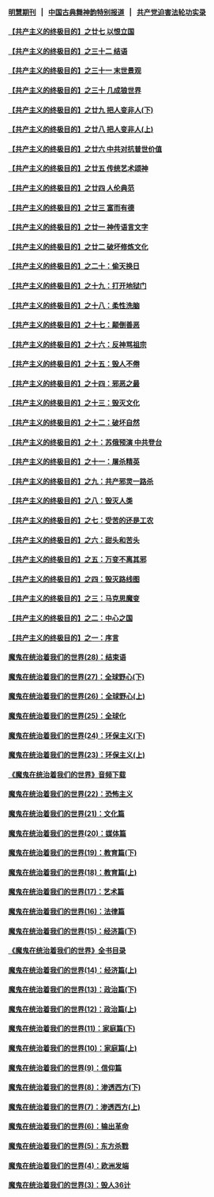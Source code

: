 #### [明慧期刊](https://github.com/gfw-breaker/mh-qikan) &nbsp;&nbsp;|&nbsp;&nbsp; [中国古典舞神韵特别报道](https://github.com/gfw-breaker/mh-news/blob/master/shenyun.md?t=07090636) &nbsp;&nbsp;|&nbsp;&nbsp; [共产党迫害法轮功实录](https://github.com/gfw-breaker/mh-news/blob/master/README.md?t=07090636)  

#### [【共产主义的终极目的】之廿七 以恨立国](../pages/nsc422/n11336944.md?t=07090636) 

#### [【共产主义的终极目的】之三十二 结语](../pages/nsc422/n11360535.md?t=07090636) 

#### [【共产主义的终极目的】之三十一 末世景观](../pages/nsc422/n11351129.md?t=07090636) 

#### [【共产主义的终极目的】之三十 几成狼世界](../pages/nsc422/n11348280.md?t=07090636) 

#### [【共产主义的终极目的】之廿九 把人变非人(下)](../pages/nsc422/n11344140.md?t=07090636) 

#### [【共产主义的终极目的】之廿八 把人变非人(上)](../pages/nsc422/n11340492.md?t=07090636) 

#### [【共产主义的终极目的】之廿六 中共对抗普世价值](../pages/nsc422/n11324785.md?t=07090636) 

#### [【共产主义的终极目的】之廿五 传统艺术颂神](../pages/nsc422/n11296396.md?t=07090636) 

#### [【共产主义的终极目的】之廿四 人伦典范](../pages/nsc422/n11296397.md?t=07090636) 

#### [【共产主义的终极目的】之廿三 富而有德](../pages/nsc422/n11283598.md?t=07090636) 

#### [【共产主义的终极目的】之廿一 神传语言文字](../pages/nsc422/n11263265.md?t=07090636) 

#### [【共产主义的终极目的】之廿二 破坏修炼文化](../pages/nsc422/n11245728.md?t=07090636) 

#### [【共产主义的终极目的】之二十：偷天换日](../pages/nsc422/n11238846.md?t=07090636) 

#### [【共产主义的终极目的】之十九：打开地狱门](../pages/nsc422/n11206376.md?t=07090636) 

#### [【共产主义的终极目的】之十八：柔性洗脑](../pages/nsc422/n11199994.md?t=07090636) 

#### [【共产主义的终极目的】之十七：颠倒善恶](../pages/nsc422/n11179782.md?t=07090636) 

#### [【共产主义的终极目的】之十六：反神骂祖宗](../pages/nsc422/n11166798.md?t=07090636) 

#### [【共产主义的终极目的】之十五：毁人不倦](../pages/nsc422/n11166792.md?t=07090636) 

#### [【共产主义的终极目的】之十四：邪恶之最](../pages/nsc422/n11150249.md?t=07090636) 

#### [【共产主义的终极目的】之十三：毁灭文化](../pages/nsc422/n11135227.md?t=07090636) 

#### [【共产主义的终极目的】之十二：破坏自然](../pages/nsc422/n11135214.md?t=07090636) 

#### [【共产主义的终极目的】之十：苏俄预演 中共登台](../pages/nsc422/n11118424.md?t=07090636) 

#### [【共产主义的终极目的】之十一：屠杀精英](../pages/nsc422/n11118442.md?t=07090636) 

#### [【共产主义的终极目的】之九：共产邪灵一路杀](../pages/nsc422/n11114139.md?t=07090636) 

#### [【共产主义的终极目的】之八：毁灭人类](../pages/nsc422/n11108503.md?t=07090636) 

#### [【共产主义的终极目的】之七：受苦的还是工农](../pages/nsc422/n11101809.md?t=07090636) 

#### [【共产主义的终极目的】之六：甜头和苦头](../pages/nsc422/n11096971.md?t=07090636) 

#### [【共产主义的终极目的】之五：万变不离其邪](../pages/nsc422/n11091285.md?t=07090636) 

#### [【共产主义的终极目的】之四：毁灭路线图](../pages/nsc422/n11086284.md?t=07090636) 

#### [【共产主义的终极目的】之三：马克思魔变](../pages/nsc422/n11061941.md?t=07090636) 

#### [【共产主义的终极目的】之二：中心之国](../pages/nsc422/n11047728.md?t=07090636) 

#### [【共产主义的终极目的】之一：序言](../pages/nsc422/n11086077.md?t=07090636) 

#### [魔鬼在统治着我们的世界(28)：结束语](../pages/nsc422/n10936246.md?t=07090636) 

#### [魔鬼在统治着我们的世界(27)：全球野心(下)](../pages/nsc422/n10928319.md?t=07090636) 

#### [魔鬼在统治着我们的世界(26)：全球野心(上)](../pages/nsc422/n10900318.md?t=07090636) 

#### [魔鬼在统治着我们的世界(25)：全球化](../pages/nsc422/n10788205.md?t=07090636) 

#### [魔鬼在统治着我们的世界(24)：环保主义(下)](../pages/nsc422/n10695307.md?t=07090636) 

#### [魔鬼在统治着我们的世界(23)：环保主义(上)](../pages/nsc422/n10688613.md?t=07090636) 

#### [《魔鬼在统治着我们的世界》音频下载](../pages/nsc422/n10635553.md?t=07090636) 

#### [魔鬼在统治着我们的世界(22)：恐怖主义](../pages/nsc422/n10614727.md?t=07090636) 

#### [魔鬼在统治着我们的世界(21)：文化篇](../pages/nsc422/n10597706.md?t=07090636) 

#### [魔鬼在统治着我们的世界(20)：媒体篇](../pages/nsc422/n10586579.md?t=07090636) 

#### [魔鬼在统治着我们的世界(19)：教育篇(下)](../pages/nsc422/n10564808.md?t=07090636) 

#### [魔鬼在统治着我们的世界(18)：教育篇(上)](../pages/nsc422/n10526970.md?t=07090636) 

#### [魔鬼在统治着我们的世界(17)：艺术篇](../pages/nsc422/n10499093.md?t=07090636) 

#### [魔鬼在统治着我们的世界(16)：法律篇](../pages/nsc422/n10485969.md?t=07090636) 

#### [魔鬼在统治着我们的世界(15)：经济篇(下)](../pages/nsc422/n10469975.md?t=07090636) 

#### [《魔鬼在统治着我们的世界》全书目录](../pages/nsc422/n10464261.md?t=07090636) 

#### [魔鬼在统治着我们的世界(14)：经济篇(上)](../pages/nsc422/n10457370.md?t=07090636) 

#### [魔鬼在统治着我们的世界(13)：政治篇(下)](../pages/nsc422/n10448270.md?t=07090636) 

#### [魔鬼在统治着我们的世界(12)：政治篇(上)](../pages/nsc422/n10444576.md?t=07090636) 

#### [魔鬼在统治着我们的世界(11)：家庭篇(下)](../pages/nsc422/n10440961.md?t=07090636) 

#### [魔鬼在统治着我们的世界(10)：家庭篇(上)](../pages/nsc422/n10435448.md?t=07090636) 

#### [魔鬼在统治着我们的世界(9)：信仰篇](../pages/nsc422/n10432159.md?t=07090636) 

#### [魔鬼在统治着我们的世界(8)：渗透西方(下)](../pages/nsc422/n10429603.md?t=07090636) 

#### [魔鬼在统治着我们的世界(7)：渗透西方(上)](../pages/nsc422/n10426013.md?t=07090636) 

#### [魔鬼在统治着我们的世界(6)：输出革命](../pages/nsc422/n10421536.md?t=07090636) 

#### [魔鬼在统治着我们的世界(5)：东方杀戮](../pages/nsc422/n10417707.md?t=07090636) 

#### [魔鬼在统治着我们的世界(4)：欧洲发端](../pages/nsc422/n10414890.md?t=07090636) 

#### [魔鬼在统治着我们的世界(3)：毁人36计](../pages/nsc422/n10411583.md?t=07090636) 

